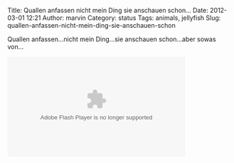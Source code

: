 Title: Quallen anfassen nicht mein Ding sie anschauen schon...
Date: 2012-03-01 12:21
Author: marvin
Category: status
Tags: animals, jellyfish
Slug: quallen-anfassen-nicht-mein-ding-sie-anschauen-schon

Quallen anfassen...nicht mein Ding...sie anschauen schon...aber sowas
von...

<p>
<object type="application/x-shockwave-flash" width="400" height="225" data="http://www.flickr.com/apps/video/stewart.swf?v=109786" classid="clsid:D27CDB6E-AE6D-11cf-96B8-444553540000">
<param name="flashvars" value="intl_lang=en-us&amp;photo_secret=16b4b01d3a&amp;photo_id=6939513289"></param><param name="movie" value="http://www.flickr.com/apps/video/stewart.swf?v=109786"></param><param name="bgcolor" value="#000000"></param><param name="allowFullScreen" value="true"></param>

<embed type="application/x-shockwave-flash" src="http://www.flickr.com/apps/video/stewart.swf?v=109786" bgcolor="#000000" allowfullscreen="true" flashvars="intl_lang=en-us&amp;photo_secret=16b4b01d3a&amp;photo_id=6939513289" height="225" width="400">
</embed>
</object>
</p>

